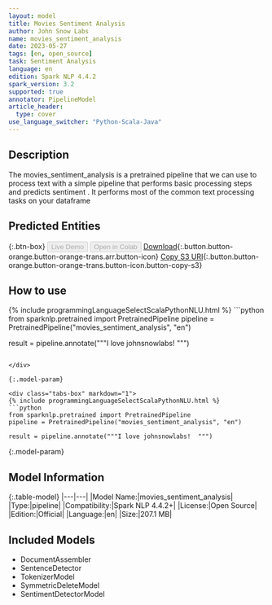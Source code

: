 ```yaml
---
layout: model
title: Movies Sentiment Analysis
author: John Snow Labs
name: movies_sentiment_analysis
date: 2023-05-27
tags: [en, open_source]
task: Sentiment Analysis
language: en
edition: Spark NLP 4.4.2
spark_version: 3.2
supported: true
annotator: PipelineModel
article_header:
  type: cover
use_language_switcher: "Python-Scala-Java"
---
```


## Description

The movies_sentiment_analysis is a pretrained pipeline that we can use to process text with a simple pipeline that performs basic processing steps and predicts sentiment .
         It performs most of the common text processing tasks on your dataframe

## Predicted Entities



{:.btn-box}
<button class="button button-orange" disabled>Live Demo</button>
<button class="button button-orange" disabled>Open in Colab</button>
[Download](https://s3.amazonaws.com/auxdata.johnsnowlabs.com/public/models/movies_sentiment_analysis_en_4.4.2_3.2_1685186260546.zip){:.button.button-orange.button-orange-trans.arr.button-icon}
[Copy S3 URI](s3://auxdata.johnsnowlabs.com/public/models/movies_sentiment_analysis_en_4.4.2_3.2_1685186260546.zip){:.button.button-orange.button-orange-trans.button-icon.button-copy-s3}

## How to use

<div class="tabs-box" markdown="1">
{% include programmingLanguageSelectScalaPythonNLU.html %}
```python
from sparknlp.pretrained import PretrainedPipeline
pipeline = PretrainedPipeline("movies_sentiment_analysis", "en")

result = pipeline.annotate("""I love johnsnowlabs!  """)
```

</div>

{:.model-param}

<div class="tabs-box" markdown="1">
{% include programmingLanguageSelectScalaPythonNLU.html %}
```python
from sparknlp.pretrained import PretrainedPipeline
pipeline = PretrainedPipeline("movies_sentiment_analysis", "en")

result = pipeline.annotate("""I love johnsnowlabs!  """)
```

</div>

{:.model-param}
## Model Information

{:.table-model}
|---|---|
|Model Name:|movies_sentiment_analysis|
|Type:|pipeline|
|Compatibility:|Spark NLP 4.4.2+|
|License:|Open Source|
|Edition:|Official|
|Language:|en|
|Size:|207.1 MB|

## Included Models

- DocumentAssembler
- SentenceDetector
- TokenizerModel
- SymmetricDeleteModel
- SentimentDetectorModel